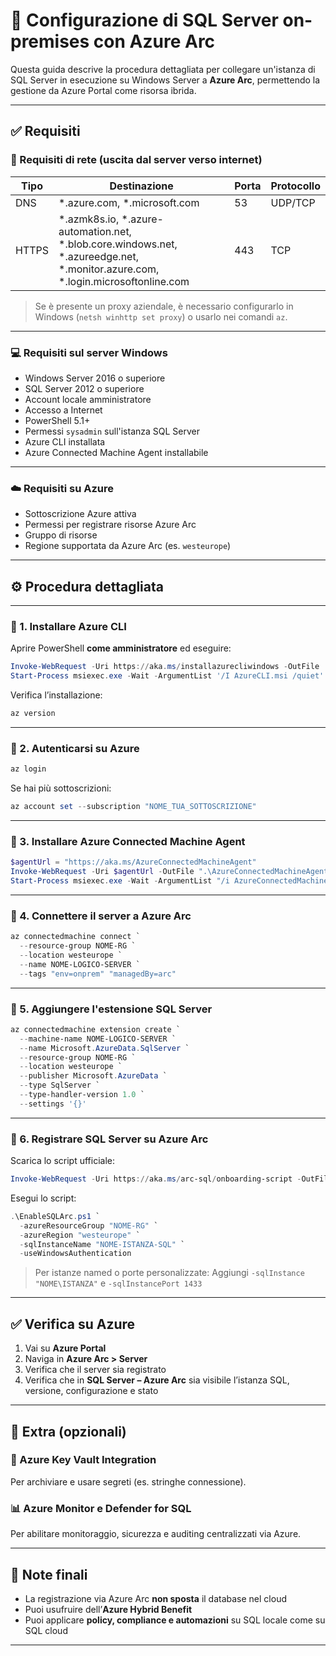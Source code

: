 # 📘 Configurazione di SQL Server on-premises con Azure Arc

Questa guida descrive la procedura dettagliata per collegare un'istanza di SQL Server in esecuzione su Windows Server a **Azure Arc**, permettendo la gestione da Azure Portal come risorsa ibrida.

---

## ✅ Requisiti

### 📡 Requisiti di rete (uscita dal server verso internet)

| Tipo     | Destinazione                           | Porta | Protocollo |
|----------|----------------------------------------|-------|------------|
| DNS      | *.azure.com, *.microsoft.com           | 53    | UDP/TCP    |
| HTTPS    | *.azmk8s.io, *.azure-automation.net, *.blob.core.windows.net, *.azureedge.net, *.monitor.azure.com, *.login.microsoftonline.com | 443 | TCP        |

> Se è presente un proxy aziendale, è necessario configurarlo in Windows (`netsh winhttp set proxy`) o usarlo nei comandi `az`.

---

### 💻 Requisiti sul server Windows

- Windows Server 2016 o superiore
- SQL Server 2012 o superiore
- Account locale amministratore
- Accesso a Internet
- PowerShell 5.1+
- Permessi `sysadmin` sull'istanza SQL Server
- Azure CLI installata
- Azure Connected Machine Agent installabile

---

### ☁️ Requisiti su Azure

- Sottoscrizione Azure attiva
- Permessi per registrare risorse Azure Arc
- Gruppo di risorse
- Regione supportata da Azure Arc (es. `westeurope`)

---

## ⚙️ Procedura dettagliata

---

### 🥇 1. Installare Azure CLI

Aprire PowerShell **come amministratore** ed eseguire:

```powershell
Invoke-WebRequest -Uri https://aka.ms/installazurecliwindows -OutFile .\AzureCLI.msi
Start-Process msiexec.exe -Wait -ArgumentList '/I AzureCLI.msi /quiet'
```

Verifica l’installazione:

```powershell
az version
```

---

### 🥈 2. Autenticarsi su Azure

```powershell
az login
```

Se hai più sottoscrizioni:

```powershell
az account set --subscription "NOME_TUA_SOTTOSCRIZIONE"
```

---

### 🥉 3. Installare Azure Connected Machine Agent

```powershell
$agentUrl = "https://aka.ms/AzureConnectedMachineAgent"
Invoke-WebRequest -Uri $agentUrl -OutFile ".\AzureConnectedMachineAgent.msi"
Start-Process msiexec.exe -Wait -ArgumentList "/i AzureConnectedMachineAgent.msi /quiet"
```

---

### 🏅 4. Connettere il server a Azure Arc

```powershell
az connectedmachine connect `
  --resource-group NOME-RG `
  --location westeurope `
  --name NOME-LOGICO-SERVER `
  --tags "env=onprem" "managedBy=arc"
```

---

### 🧩 5. Aggiungere l'estensione SQL Server

```powershell
az connectedmachine extension create `
  --machine-name NOME-LOGICO-SERVER `
  --name Microsoft.AzureData.SqlServer `
  --resource-group NOME-RG `
  --location westeurope `
  --publisher Microsoft.AzureData `
  --type SqlServer `
  --type-handler-version 1.0 `
  --settings '{}'
```

---

### 🧪 6. Registrare SQL Server su Azure Arc

Scarica lo script ufficiale:

```powershell
Invoke-WebRequest -Uri https://aka.ms/arc-sql/onboarding-script -OutFile .\EnableSQLArc.ps1
```

Esegui lo script:

```powershell
.\EnableSQLArc.ps1 `
  -azureResourceGroup "NOME-RG" `
  -azureRegion "westeurope" `
  -sqlInstanceName "NOME-ISTANZA-SQL" `
  -useWindowsAuthentication
```

> Per istanze named o porte personalizzate:
> Aggiungi `-sqlInstance "NOME\ISTANZA"` e `-sqlInstancePort 1433`

---

## ✅ Verifica su Azure

1. Vai su **Azure Portal**
2. Naviga in **Azure Arc > Server**
3. Verifica che il server sia registrato
4. Verifica che in **SQL Server – Azure Arc** sia visibile l’istanza SQL, versione, configurazione e stato

---

## 🎁 Extra (opzionali)

### 🔐 Azure Key Vault Integration
Per archiviare e usare segreti (es. stringhe connessione).

### 📊 Azure Monitor e Defender for SQL
Per abilitare monitoraggio, sicurezza e auditing centralizzati via Azure.

---

## 📌 Note finali

- La registrazione via Azure Arc **non sposta** il database nel cloud
- Puoi usufruire dell’**Azure Hybrid Benefit**
- Puoi applicare **policy, compliance e automazioni** su SQL locale come su SQL cloud

---
